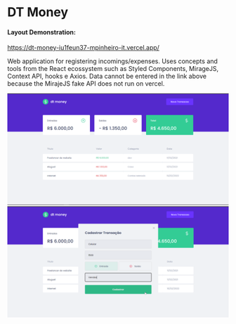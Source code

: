 # DT Money

#### Layout Demonstration:
https://dt-money-iu1feun37-mpinheiro-it.vercel.app/

Web application for registering incomings/expenses. Uses concepts and tools from the React ecossystem such as Styled Components, MirageJS, Context API, hooks e Axios. Data cannot be entered in the link above because the MirajeJS fake API does not run on vercel.

<img src="https://github.com/mpinheiro-it/dt-money/blob/main/DT-Money-1.png" width="900px"/>

<img src="https://github.com/mpinheiro-it/dt-money/blob/main/DT-Money-2.png" width="900px"/>


